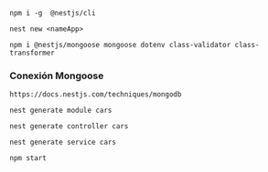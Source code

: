 ```
npm i -g  @nestjs/cli
```
```
nest new <nameApp>
```
```
npm i @nestjs/mongoose mongoose dotenv class-validator class-transformer
```
### Conexión Mongoose
```
https://docs.nestjs.com/techniques/mongodb
```
```
nest generate module cars
```
```
nest generate controller cars
```
```
nest generate service cars
```
```
npm start
```

